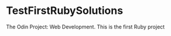 TestFirstRubySolutions
======================

The Odin Project: Web Development. This is the first Ruby project
